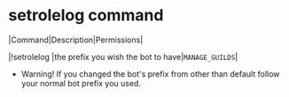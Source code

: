 # setrolelog command

|Command|Description|Permissions|

|!setrolelog |the prefix you wish the bot to have|`MANAGE_GUILDS`|

* Warning! If you changed the bot's prefix from other than default follow your normal bot prefix you used.